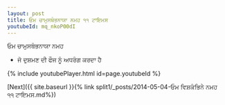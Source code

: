 ```yaml
---
layout: post
title: ਓਮ ਚਾਮੁਸਥੰਭਨਾਯਾ ਨਮਹ ੧੧ ਟਾਇਮਸ
youtubeId: mq_nkoP00dI
---
```

 
 
 ਓਮ ਚਾਮੁਸਥੰਭਨਾਯਾ ਨਮਹ  
 
 -  ਜੋ ਦੁਸ਼ਮਣ ਦੀ ਫੌਜ ਨੂੰ ਅਧਰੰਗ ਕਰਦਾ ਹੈ 
 
  
 
  
 
 
 
 
 
 


{% include youtubePlayer.html id=page.youtubeId %}
 
[Next]({{ site.baseurl }}{% link  split1/_posts/2014-05-04-ਓਮ ਵਿਸ਼ਕੰਭਿਨੇ ਨਮਹ ੧੧ ਟਾਇਮਸ.md%})
 
